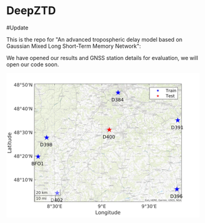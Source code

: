 # DeepZTD
#Update

This is the repo for "An advanced tropospheric delay model based on Gaussian Mixed Long Short-Term Memory Network":


We have opened our results and GNSS station details for evaluation, we will open our code soon.

![alt text](https://github.com/hgwxx1945/DeepZTD/blob/main/map.jpg)
